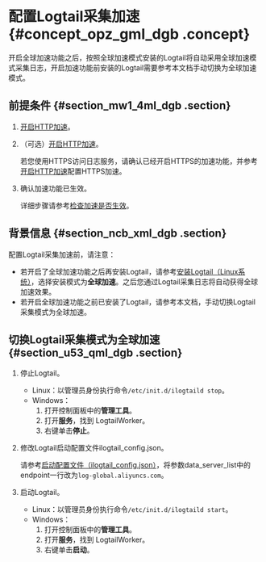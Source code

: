# 配置Logtail采集加速 {#concept_opz_gml_dgb .concept}

开启全球加速功能之后，按照全球加速模式安装的Logtail将自动采用全球加速模式采集日志，开启加速功能前安装的Logtail需要参考本文档手动切换为全球加速模式。

## 前提条件 {#section_mw1_4ml_dgb .section}

1.  [开启HTTP加速](intl.zh-CN/用户指南/数据采集/采集加速/开启全球加速.md#section_sst_dsz_q2b)。
2.  （可选）[开启HTTP加速](intl.zh-CN/用户指南/数据采集/采集加速/开启全球加速.md#section_sst_dsz_q2b)。

    若您使用HTTPS访问日志服务，请确认已经开启HTTPS的加速功能，并参考[开启HTTP加速](intl.zh-CN/用户指南/数据采集/采集加速/开启全球加速.md#section_sst_dsz_q2b)配置HTTPS加速。

3.  确认加速功能已生效。

    详细步骤请参考[检查加速是否生效](intl.zh-CN/用户指南/数据采集/采集加速/开启全球加速.md#ul_acl_jx1_r2b)。


## 背景信息 {#section_ncb_xml_dgb .section}

配置Logtail采集加速前，请注意：

-   若开启了全球加速功能之后再安装Logtail，请参考[安装Logtail（Linux系统）](intl.zh-CN/用户指南/Logtail采集/安装/安装Logtail（Linux系统）.md)，选择安装模式为**全球加速**。之后您通过Logtail采集日志将自动获得全球加速效果。
-   若开启全球加速功能之前已安装了Logtail，请参考本文档，手动切换Logtail采集模式为全球加速。

## 切换Logtail采集模式为全球加速 {#section_u53_qml_dgb .section}

1.  停止Logtail。
    -   Linux：以管理员身份执行命令`/etc/init.d/ilogtaild stop`。
    -   Windows：
        1.  打开控制面板中的**管理工具**。
        2.  打开**服务**，找到 LogtailWorker。
        3.  右键单击**停止**。
2.  修改Logtail启动配置文件ilogtail\_config.json。

    请参考[启动配置文件（ilogtail\_config.json）](intl.zh-CN/用户指南/Logtail采集/简介/Logtail配置和记录文件.md#section_jh3_dpk_2fb)，将参数data\_server\_list中的endpoint一行改为`log-global.aliyuncs.com`。

3.  启动Logtail。
    -   Linux：以管理员身份执行命令`/etc/init.d/ilogtaild start`。
    -   Windows：
        1.  打开控制面板中的**管理工具**。
        2.  打开**服务**，找到 LogtailWorker。
        3.  右键单击**启动**。

